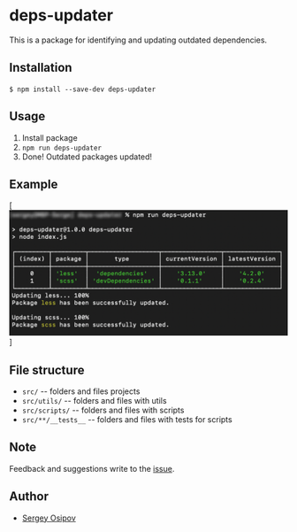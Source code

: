 # deps-updater

This is a package for identifying and updating outdated dependencies.

## Installation

```console
$ npm install --save-dev deps-updater
```

## Usage

1. Install package
2. `npm run deps-updater`
3. Done! Outdated packages updated!

## Example

[![example image](/media/example.png)]

## File structure

- ```src/``` -- folders and files projects
- ```src/utils/``` -- folders and files with utils
- ```src/scripts/``` -- folders and files with scripts
- ```src/**/__tests__``` -- folders and files with tests for scripts

## Note

Feedback and suggestions write to the [issue](https://github.com/sqlzzy/deps-updater/issues).

## Author

- [Sergey Osipov](https://github.com/sqlzzy)
